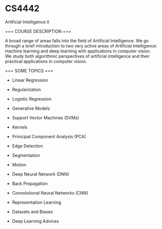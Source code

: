 # CS4442
Artificial Intelligence II

=== COURSE DESCRIPTION ===

A broad range of areas falls into the field of Artificial Intelligence. We go through
a brief introduction to two very active areas of Artificial Intelligence: machine learning 
and deep learning with applications in computer vision. We study both algorithmic perspectives
of artificial intelligence and their practical applications in computer vision.

=== SOME TOPICS ===

* Linear Regression
* Regularization
* Logistic Regression
* Generative Models
* Support Vector Machines (SVMs)
* Kernels
* Prinicipal Component Analysis (PCA)

* Edge Detection
* Segmentation
* Motion
* Deep Neural Network (DNN)
* Back Propagation
* Convolutional Neural Networks (CNN)
* Representation Learning
* Datasets and Biases
* Deep Learning Advices

